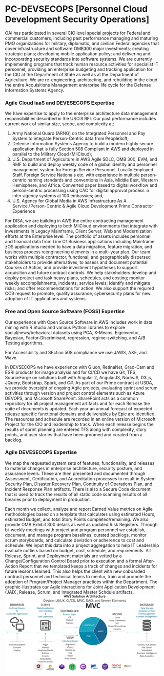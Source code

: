 # PC-DEVSECOPS [Personnel Cloud Development Security Operations]
OAI has participated in several CIO level special projects for Federal and commercial customers, including past performance managing and maturing PMO organizations for military, diplomatic, and civilian Federal agencies that cover infrastructure and software OMB300 major investments; creating strategic plans; developing mobile application policy; and delivering and incorporating security standards into software systems. We are currently implementing programs that track human resource activities for specialist IT personnel, providing an enterprise budgeting and tracking application for the CIO at the Department of State as well as at the Department of Agriculture. We are re-engineering, architecting, and rebuilding in the cloud the entire Acquisitions Management enterprise life cycle for the Defense Information Systems Agency. 

### Agile Cloud IaaS and DEVESECOPS Expertise
We have expertise to apply to the enterprise architecture data management responsibilities described in the USCIS RFI.   Our past performance includes current work of similar size, scope, and complexity at:
1.  Army National Guard (ARNG) on the Integrated Personnel and Pay System to integrate Person-Centric data from PeopleSoft;
2.  Defense Information Systems Agency to build a modern highly secure application that is fully Section 508 Compliant in AWS and deployed in parallel to the Military Cloud (MilCloud);
3.  U.S. Department of Agriculture in AWS Agile SDLC, OMB 300, EVM, and RMF to build and deploy weekly code of a global identity and personnel management system for Foreign Service Personnel, Locally Employed Staff, Foreign Service Nationals etc.  with experience in multiple person-centric naming standards and conventions in Asia, Middle East, Western Hemisphere, and Africa.  Converted paper based to digital workflow and person-centric processing using CAC for digital approval process in inter-agency systems at 100 embassies; and,
4.  U.S. Agency for Global Media in AWS Infrastructure As A Service.\Person-Centric & Agile Cloud Development Prime Contractor Experience

For DISA, we are building in AWS the entire contracting management application and deploying to both MilCloud environments that integrate with investments in Legacy Mainframe, Client Server, Web and Modernization efforts at the Enterprise level.  The portfolio of assets includes personnel and financial data from Line Of Business applications including Mainframe zOS applications needed to have a data migration, feature migration, and business process reengineering elements in a multi-year plan. Our team works with multiple contractor, functional, and geographically dispersed stakeholders to provide alternatives, to assess and document potential Courses of Action, and provide investment hypotheses to support acquisition and future contract controls.  We help stakeholders develop and deploy project and task heavy plans, schedules, and costing; monitor weekly accomplishments, incidents, service levels; identify and mitigate risks; and offer recommendations for action. We also support the required CCB request to promote, quality assurance, cybersecurity plans for new adoption of IT applications and systems. 


### Free and Open Source Software (FOSS) Expertise
Our experience with Open Source Software in AWS includes work in data mining with R Studio and various Python libraries to explore social/news/behavioral datasets using PCA, K-Means, Eigenvector, Bayesian, Factor-Discriminant, regression, regime-switching, and A/B Testing algorithms.  

For Accessibility and SEction 508 compliance we use JAWS, AXE, and Wave.  

In DEVSECOPS we have experience with Gluon, RetinaNet, Grad-Cam and ESRI products for image analysis and for CI/CD we have Git, TFS, SourceForge on solutions built with Angular 2, AngularJS, NodeJS, D3.js, JQuery, Bootstrap, Spark, and C#.
As part of our Prime contract at USDA, we provide oversight of ongoing Agile projects, evaluating sprint and scrum activities through version and project control elements such as Azure DEVOPS, and Microsoft SharePoint. SharePoint acts as a common repository for all project management artifacts and for each Release the suite of documents is updated. Each year an annual forecast of expected release specific functional domains and deliverables by Epic are identified. The resources and schedule are recorded in an online version of Microsoft Project for the CIO and leadership to track. When each release begins the results of sprint planning are entered TFS along with complexity, story points, and user stories that have been groomed and curated from a backlog. 


### Agile DEVESECOPS Expertise
We map the requested system sets of features, functionality, and releases to material changes in enterprise architecture, security posture, and assurance levels. These are then presented and documented through Assessment, Certification, and Accreditation processes to result in System Security Plan, Disaster Recovery Plan, Continuity of Operations Plan, and Incident Response Plan artifacts. There is also a Secure Code document that is used to track the results of all static code scanning results of all binaries prior to deployment in production. 

Each month we collect, analyze and report Earned Value metrics on Agile methodologies based on a template that calculates using estimated Hours, estimated Budget, and total Story Points completed/remaining. We also provide OMB Exhibit 300 details as well as updated Risk Registers. Through bi-weekly meetings with project and program personnel we establish, document, and manage program baselines, curated backlogs, monitor scrum storyboards, and calculate deviation or adherence to cost and schedule. We input this data into a project aggregation to help IT Leadership evaluate outliers based on budget, cost, schedule, and requirements. All Release, Sprint, and Deployment materials are vetted by a Change/Configuration Control Board prior to execution and a formal After-Action Report that we templated keeps a track of changes and incidents for future lessons learned. This also helps the client with new onboarded contract personnel and technical teams to mentor, train and promote the adoption of Program/Project Manager practices within the Department.  The graphic illustrates our Agile interactions for Joint Application Development (JAD), Release, Scrum, and Integrated Master Schdule artifacts.
![alt text](https://github.com/organongitmanager/PC-DEVSECOPS/blob/master/CICD%20with%20OSS.png "Organon Agile Methodology")

